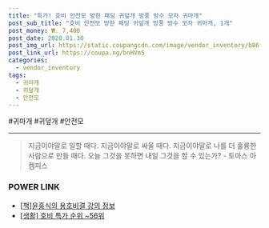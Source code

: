 ```yaml
--- 
title: "특가! 호비 안전모 방한 패딩 귀덮개 방풍 방수 모자 귀마개" 
post_sub_title: "호비 안전모 방한 패딩 귀덮개 방풍 방수 모자 귀마개, 1개" 
post_money: ₩. 7,400 
post_date: 2020.01.30 
post_img_url: https://static.coupangcdn.com/image/vendor_inventory/b86f/bf2efd93d504ff3fbb741cdf51f0bfbf06b5ac229f760dda0ea0dfeec446.jpg 
post_link_url: https://coupa.ng/bnHVmS 
categories: 
  - vendor_inventory 
tags: 
  - 귀마개 
  - 귀덮개 
  - 안전모 
--- 
```

  #귀마개 #귀덮개 #안전모 
<hr> 

> 지금이야말로 일할 때다. 지금이야말로 싸울 때다. 지금이야말로 나를 더 훌륭한 사람으로 만들 때다. 오늘 그것을 못하면 내일 그것을 할 수 있는가? - 토마스 아켐피스 


### POWER LINK

* <a href="https://blog.naver.com/fasyy4321/221761179859" target="_blank">[책]윤홍식의 용호비결 강의 정보</a>
* <a href="https://blog.naver.com/sakai111/221789612738" target="_blank"> [생활] 호비 특가 순위 ~56위</a>
